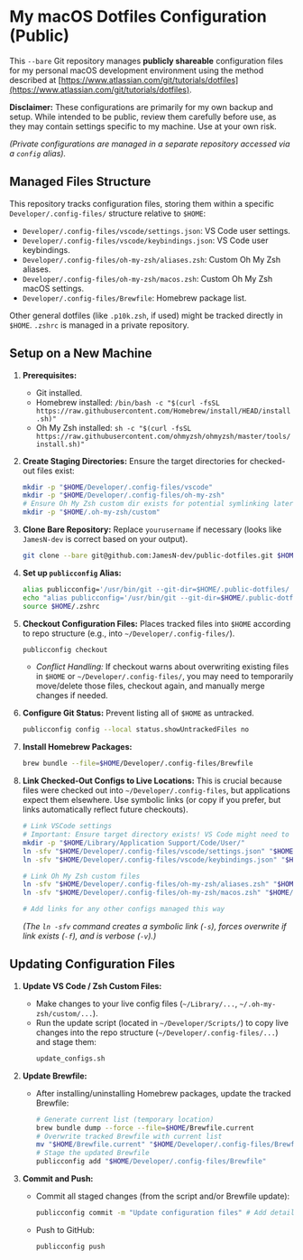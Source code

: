 # My macOS Dotfiles Configuration (Public)

This `--bare` Git repository manages **publicly shareable** configuration files for my personal macOS development environment using the method described at [https://www.atlassian.com/git/tutorials/dotfiles](https://www.atlassian.com/git/tutorials/dotfiles).

**Disclaimer:** These configurations are primarily for my own backup and setup. While intended to be public, review them carefully before use, as they may contain settings specific to my machine. Use at your own risk.

*(Private configurations are managed in a separate repository accessed via a `config` alias).*

## Managed Files Structure

This repository tracks configuration files, storing them within a specific `Developer/.config-files/` structure relative to `$HOME`:

* `Developer/.config-files/vscode/settings.json`: VS Code user settings.
* `Developer/.config-files/vscode/keybindings.json`: VS Code user keybindings.
* `Developer/.config-files/oh-my-zsh/aliases.zsh`: Custom Oh My Zsh aliases.
* `Developer/.config-files/oh-my-zsh/macos.zsh`: Custom Oh My Zsh macOS settings.
* `Developer/.config-files/Brewfile`: Homebrew package list.

Other general dotfiles (like `.p10k.zsh`, if used) might be tracked directly in `$HOME`. `.zshrc` is managed in a private repository.

## Setup on a New Machine

1.  **Prerequisites:**
    * Git installed.
    * Homebrew installed: `/bin/bash -c "$(curl -fsSL https://raw.githubusercontent.com/Homebrew/install/HEAD/install.sh)"`
    * Oh My Zsh installed: `sh -c "$(curl -fsSL https://raw.githubusercontent.com/ohmyzsh/ohmyzsh/master/tools/install.sh)"`

2.  **Create Staging Directories:** Ensure the target directories for checked-out files exist:
    ```bash
    mkdir -p "$HOME/Developer/.config-files/vscode"
    mkdir -p "$HOME/Developer/.config-files/oh-my-zsh"
    # Ensure Oh My Zsh custom dir exists for potential symlinking later
    mkdir -p "$HOME/.oh-my-zsh/custom"
    ```

3.  **Clone Bare Repository:** Replace `yourusername` if necessary (looks like `JamesN-dev` is correct based on your output).
    ```bash
    git clone --bare git@github.com:JamesN-dev/public-dotfiles.git $HOME/.public-dotfiles
    ```

4.  **Set up `publicconfig` Alias:**
    ```bash
    alias publicconfig='/usr/bin/git --git-dir=$HOME/.public-dotfiles/ --work-tree=$HOME'
    echo "alias publicconfig='/usr/bin/git --git-dir=$HOME/.public-dotfiles/ --work-tree=$HOME'" >> $HOME/.zshrc
    source $HOME/.zshrc
    ```

5.  **Checkout Configuration Files:** Places tracked files into `$HOME` according to repo structure (e.g., into `~/Developer/.config-files/`).
    ```bash
    publicconfig checkout
    ```
    * *Conflict Handling:* If checkout warns about overwriting existing files in `$HOME` or `~/Developer/.config-files/`, you may need to temporarily move/delete those files, checkout again, and manually merge changes if needed.

6.  **Configure Git Status:** Prevent listing all of `$HOME` as untracked.
    ```bash
    publicconfig config --local status.showUntrackedFiles no
    ```

7.  **Install Homebrew Packages:**
    ```bash
    brew bundle --file=$HOME/Developer/.config-files/Brewfile
    ```

8.  **Link Checked-Out Configs to Live Locations:** This is crucial because files were checked out into `~/Developer/.config-files`, but applications expect them elsewhere. Use symbolic links (or copy if you prefer, but links automatically reflect future checkouts).
    ```bash
    # Link VSCode settings
    # Important: Ensure target directory exists! VS Code might need to run once first.
    mkdir -p "$HOME/Library/Application Support/Code/User/"
    ln -sfv "$HOME/Developer/.config-files/vscode/settings.json" "$HOME/Library/Application Support/Code/User/settings.json"
    ln -sfv "$HOME/Developer/.config-files/vscode/keybindings.json" "$HOME/Library/Application Support/Code/User/keybindings.json"

    # Link Oh My Zsh custom files
    ln -sfv "$HOME/Developer/.config-files/oh-my-zsh/aliases.zsh" "$HOME/.oh-my-zsh/custom/aliases.zsh"
    ln -sfv "$HOME/Developer/.config-files/oh-my-zsh/macos.zsh" "$HOME/.oh-my-zsh/custom/macos.zsh"

    # Add links for any other configs managed this way
    ```
    *(The `ln -sfv` command creates a symbolic link (`-s`), forces overwrite if link exists (`-f`), and is verbose (`-v`).)*

## Updating Configuration Files

1.  **Update VS Code / Zsh Custom Files:**
    * Make changes to your live config files (`~/Library/...`, `~/.oh-my-zsh/custom/...`).
    * Run the update script (located in `~/Developer/Scripts/`) to copy live changes into the repo structure (`~/Developer/.config-files/...`) and stage them:
        ```bash
        update_configs.sh
        ```

2.  **Update Brewfile:**
    * After installing/uninstalling Homebrew packages, update the tracked Brewfile:
        ```bash
        # Generate current list (temporary location)
        brew bundle dump --force --file=$HOME/Brewfile.current
        # Overwrite tracked Brewfile with current list
        mv "$HOME/Brewfile.current" "$HOME/Developer/.config-files/Brewfile"
        # Stage the updated Brewfile
        publicconfig add "$HOME/Developer/.config-files/Brewfile"
        ```

3.  **Commit and Push:**
    * Commit all staged changes (from the script and/or Brewfile update):
        ```bash
        publicconfig commit -m "Update configuration files" # Add details as needed
        ```
    * Push to GitHub:
        ```bash
        publicconfig push
        ```